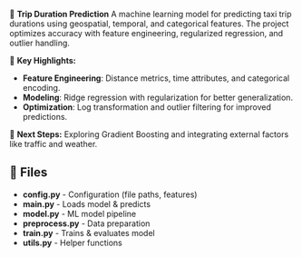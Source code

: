 🚖 **Trip Duration Prediction**
A machine learning model for predicting taxi trip durations using geospatial, temporal, and categorical features. The project optimizes accuracy with feature engineering, regularized regression, and outlier handling.

🚀 **Key Highlights:**
- **Feature Engineering**: Distance metrics, time attributes, and categorical encoding.
- **Modeling**: Ridge regression with regularization for better generalization.
- **Optimization**: Log transformation and outlier filtering for improved predictions.

📌 **Next Steps:**
Exploring Gradient Boosting and integrating external factors like traffic and weather.

## 📂 Files
- **config.py** - Configuration (file paths, features)
- **main.py** - Loads model & predicts
- **model.py** - ML model pipeline
- **preprocess.py** - Data preparation
- **train.py** - Trains & evaluates model
- **utils.py** - Helper functions

